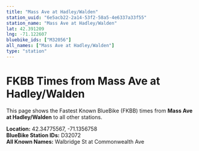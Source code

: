 ```yaml
---
title: "Mass Ave at Hadley/Walden"
station_uuid: "6e5acb22-2a14-53f2-58a5-4e6337a33f55"
station_name: "Mass Ave at Hadley/Walden"
lat: 42.391209
lng: -71.122607
bluebike_ids: ["M32056"]
all_names: ["Mass Ave at Hadley/Walden"]
type: "station"
---
```


# FKBB Times from Mass Ave at Hadley/Walden

This page shows the Fastest Known BlueBike (FKBB) times from **Mass Ave at Hadley/Walden** to all other stations.

**Location:** 42.34775567, -71.1356758  
**BlueBike Station IDs:** D32072  
**All Known Names:** Walbridge St at Commonwealth Ave

